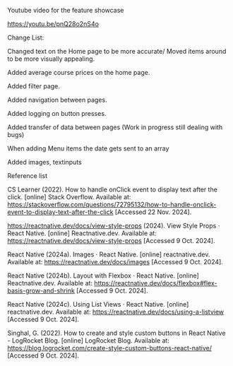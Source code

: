 Youtube video for the feature showcase 

https://youtu.be/pnQ28o2nS4o

Change List: 

Changed text on the Home page to be more accurate/ Moved items around to be more visually appealing.

Added average course prices on the home page.

Added filter page.

Added navigation between pages.

Added logging on button presses.

Added transfer of data between pages (Work in progress still dealing with bugs)

When adding Menu items the date gets sent to an array

Added images, textinputs

Reference list

CS Learner (2022). How to handle onClick event to display text after the click. [online] Stack Overflow. Available at: https://stackoverflow.com/questions/72795132/how-to-handle-onclick-event-to-display-text-after-the-click [Accessed 22 Nov. 2024].

https://reactnative.dev/docs/view-style-props (2024). View Style Props · React Native. [online] Reactnative.dev. Available at: https://reactnative.dev/docs/view-style-props [Accessed 9 Oct. 2024].

React Native (2024a). Images · React Native. [online] reactnative.dev. Available at: https://reactnative.dev/docs/images [Accessed 9 Oct. 2024].

React Native (2024b). Layout with Flexbox · React Native. [online] Reactnative.dev. Available at: https://reactnative.dev/docs/flexbox#flex-basis-grow-and-shrink [Accessed 9 Oct. 2024].

React Native (2024c). Using List Views · React Native. [online] reactnative.dev. Available at: https://reactnative.dev/docs/using-a-listview [Accessed 9 Oct. 2024].

Singhal, G. (2022). How to create and style custom buttons in React Native - LogRocket Blog. [online] LogRocket Blog. Available at: https://blog.logrocket.com/create-style-custom-buttons-react-native/ [Accessed 9 Oct. 2024].
